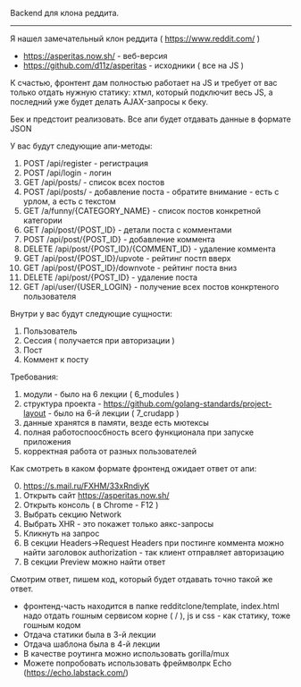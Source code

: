 Backend для клона реддита.

-----

Я нашел замечательный клон реддита ( https://www.reddit.com/ )

* https://asperitas.now.sh/ - веб-версия
* https://github.com/d11z/asperitas - исходники ( все на JS )

К счастью, фронтент дам полностью работает на JS и требует от вас только отдать нужную статику: хтмл, который подключит весь JS, а последний уже будет делать AJAX-запросы к беку.

Бек и предстоит реализовать. Все апи будет отдавать данные в формате JSON

У вас будут следующие апи-методы:

1) POST /api/register - регистрация
2) POST /api/login - логин
3) GET /api/posts/ - список всех постов
4) POST /api/posts/ - добавление поста - обратите внимание - есть с урлом, а есть с текстом
5) GET /a/funny/{CATEGORY_NAME} - список постов конкретной категории
6) GET /api/post/{POST_ID} - детали поста с комментами
7) POST /api/post/{POST_ID} - добавление коммента
8) DELETE /api/post/{POST_ID}/{COMMENT_ID} - удаление коммента
9) GET /api/post/{POST_ID}/upvote - рейтинг постп вверх
10) GET /api/post/{POST_ID}/downvote - рейтинг поста вниз
11) DELETE /api/post/{POST_ID} - удаление поста
12) GET /api/user/{USER_LOGIN} - получение всех постов конкртеного пользователя

Внутри у вас будут следующие сущности:

1) Пользователь
2) Сессия ( получается при авторизации )
3) Пост
4) Коммент к посту

Требования:
1) модули - было на 6 лекции ( 6_modules )
2) структура проекта - https://github.com/golang-standards/project-layout - было на 6-й лекции ( 7_crudapp )
3) данные хранятся в памяти, везде есть мютексы
4) полная работоспоосбность всего функционала при запуске приложения
5) корректная работа от разных пользователей

Как смотреть в каком формате фронтенд ожидает ответ от апи:

0) https://s.mail.ru/FXHM/33xRndiyK
1) Открыть сайт https://asperitas.now.sh/
2) Открыть консоль ( в Chrome - F12 )
3) Выбрать секцию Network
4) Выбрать XHR - это покажет только аякс-запросы
5) Кликнуть на запрос
6) В секции Headers->Request Headers при постинге коммента можно найти заголовок authorization - так клиент отправляет авторизацию
7) В секции Preview можно найти ответ

Смотрим ответ, пишем код, который будет отдавать точно такой же ответ.

* фронтенд-часть находится в папке redditclone/template, index.html надо отдать гошным сервисом корне ( / ), js и css - как статику, тоже гошным кодом
* Отдача статики была в 3-й лекции
* Отдача шаблона была в 4-й лекции
* В качестве роутинга можно использовать gorilla/mux
* Можете попробовать использовать фреймволрк Echo (https://echo.labstack.com/)